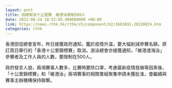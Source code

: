 ```yaml
---
layout: post
title: 田總取消十公里賽　維港泳限制500人
date: 2022-08-24 18:52:05.000000000 +08:00
link: https://news.rthk.hk/rthk/ch/component/k2/1663891-20220824.htm
categories: rthk
---
```


香港田徑總會宣布，昨日接獲政府通知，鑑於疫情升温，要大幅削減參賽名額，原訂周日舉行的「香港十公里錦標賽」取消。游泳總會亦接獲通知，「維港渡海泳」參賽者及工作人員的人數，要限制在500人。

政府發言人說，兩項賽事人數多，比賽時要除口罩，考慮最新疫情發展等因素後，「十公里錦標賽」和「維港泳」兩項賽事的相關羣組聚集申請未獲批准，會繼續與賽事主辦機構保持聯繫。
